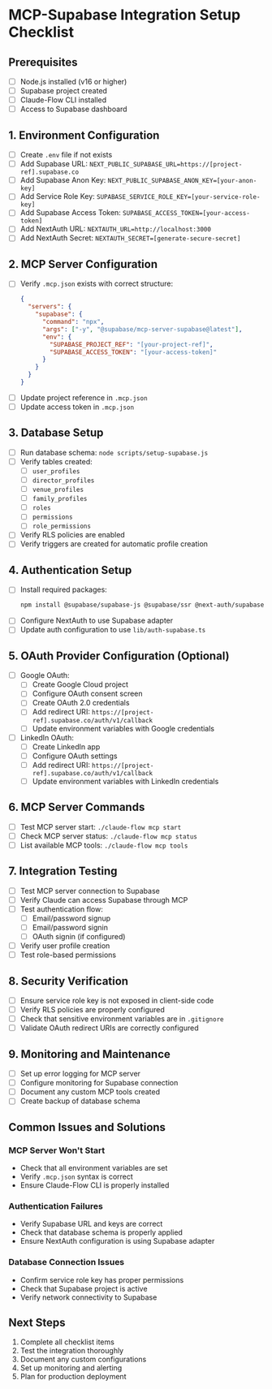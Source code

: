 # MCP-Supabase Integration Setup Checklist

## Prerequisites
- [ ] Node.js installed (v16 or higher)
- [ ] Supabase project created
- [ ] Claude-Flow CLI installed
- [ ] Access to Supabase dashboard

## 1. Environment Configuration
- [ ] Create `.env` file if not exists
- [ ] Add Supabase URL: `NEXT_PUBLIC_SUPABASE_URL=https://[project-ref].supabase.co`
- [ ] Add Supabase Anon Key: `NEXT_PUBLIC_SUPABASE_ANON_KEY=[your-anon-key]`
- [ ] Add Service Role Key: `SUPABASE_SERVICE_ROLE_KEY=[your-service-role-key]`
- [ ] Add Supabase Access Token: `SUPABASE_ACCESS_TOKEN=[your-access-token]`
- [ ] Add NextAuth URL: `NEXTAUTH_URL=http://localhost:3000`
- [ ] Add NextAuth Secret: `NEXTAUTH_SECRET=[generate-secure-secret]`

## 2. MCP Server Configuration
- [ ] Verify `.mcp.json` exists with correct structure:
  ```json
  {
    "servers": {
      "supabase": {
        "command": "npx",
        "args": ["-y", "@supabase/mcp-server-supabase@latest"],
        "env": {
          "SUPABASE_PROJECT_REF": "[your-project-ref]",
          "SUPABASE_ACCESS_TOKEN": "[your-access-token]"
        }
      }
    }
  }
  ```
- [ ] Update project reference in `.mcp.json`
- [ ] Update access token in `.mcp.json`

## 3. Database Setup
- [ ] Run database schema: `node scripts/setup-supabase.js`
- [ ] Verify tables created:
  - [ ] `user_profiles`
  - [ ] `director_profiles`
  - [ ] `venue_profiles`
  - [ ] `family_profiles`
  - [ ] `roles`
  - [ ] `permissions`
  - [ ] `role_permissions`
- [ ] Verify RLS policies are enabled
- [ ] Verify triggers are created for automatic profile creation

## 4. Authentication Setup
- [ ] Install required packages:
  ```bash
  npm install @supabase/supabase-js @supabase/ssr @next-auth/supabase-adapter
  ```
- [ ] Configure NextAuth to use Supabase adapter
- [ ] Update auth configuration to use `lib/auth-supabase.ts`

## 5. OAuth Provider Configuration (Optional)
- [ ] Google OAuth:
  - [ ] Create Google Cloud project
  - [ ] Configure OAuth consent screen
  - [ ] Create OAuth 2.0 credentials
  - [ ] Add redirect URI: `https://[project-ref].supabase.co/auth/v1/callback`
  - [ ] Update environment variables with Google credentials
- [ ] LinkedIn OAuth:
  - [ ] Create LinkedIn app
  - [ ] Configure OAuth settings
  - [ ] Add redirect URI: `https://[project-ref].supabase.co/auth/v1/callback`
  - [ ] Update environment variables with LinkedIn credentials

## 6. MCP Server Commands
- [ ] Test MCP server start: `./claude-flow mcp start`
- [ ] Check MCP server status: `./claude-flow mcp status`
- [ ] List available MCP tools: `./claude-flow mcp tools`

## 7. Integration Testing
- [ ] Test MCP server connection to Supabase
- [ ] Verify Claude can access Supabase through MCP
- [ ] Test authentication flow:
  - [ ] Email/password signup
  - [ ] Email/password signin
  - [ ] OAuth signin (if configured)
- [ ] Verify user profile creation
- [ ] Test role-based permissions

## 8. Security Verification
- [ ] Ensure service role key is not exposed in client-side code
- [ ] Verify RLS policies are properly configured
- [ ] Check that sensitive environment variables are in `.gitignore`
- [ ] Validate OAuth redirect URIs are correctly configured

## 9. Monitoring and Maintenance
- [ ] Set up error logging for MCP server
- [ ] Configure monitoring for Supabase connection
- [ ] Document any custom MCP tools created
- [ ] Create backup of database schema

## Common Issues and Solutions

### MCP Server Won't Start
- Check that all environment variables are set
- Verify `.mcp.json` syntax is correct
- Ensure Claude-Flow CLI is properly installed

### Authentication Failures
- Verify Supabase URL and keys are correct
- Check that database schema is properly applied
- Ensure NextAuth configuration is using Supabase adapter

### Database Connection Issues
- Confirm service role key has proper permissions
- Check that Supabase project is active
- Verify network connectivity to Supabase

## Next Steps
1. Complete all checklist items
2. Test the integration thoroughly
3. Document any custom configurations
4. Set up monitoring and alerting
5. Plan for production deployment